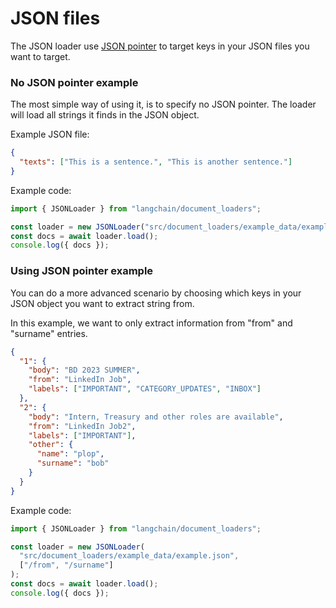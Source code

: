 # JSON files

The JSON loader use [JSON pointer](https://github.com/janl/node-jsonpointer) to target keys in your JSON files you want to target.

### No JSON pointer example

The most simple way of using it, is to specify no JSON pointer.
The loader will load all strings it finds in the JSON object.

Example JSON file:

```json
{
  "texts": ["This is a sentence.", "This is another sentence."]
}
```

Example code:

```typescript
import { JSONLoader } from "langchain/document_loaders";

const loader = new JSONLoader("src/document_loaders/example_data/example.json");
const docs = await loader.load();
console.log({ docs });
```

### Using JSON pointer example

You can do a more advanced scenario by choosing which keys in your JSON object you want to extract string from.

In this example, we want to only extract information from "from" and "surname" entries.

```json
{
  "1": {
    "body": "BD 2023 SUMMER",
    "from": "LinkedIn Job",
    "labels": ["IMPORTANT", "CATEGORY_UPDATES", "INBOX"]
  },
  "2": {
    "body": "Intern, Treasury and other roles are available",
    "from": "LinkedIn Job2",
    "labels": ["IMPORTANT"],
    "other": {
      "name": "plop",
      "surname": "bob"
    }
  }
}
```

Example code:

```typescript
import { JSONLoader } from "langchain/document_loaders";

const loader = new JSONLoader(
  "src/document_loaders/example_data/example.json",
  ["/from", "/surname"]
);
const docs = await loader.load();
console.log({ docs });
```

